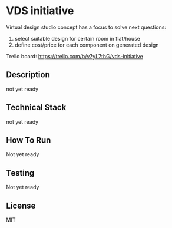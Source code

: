# VDS initiative

Virtual design studio concept has a focus to solve next questions:
1) select suitable design for certain room in flat/house   
2) define cost/price for each component on generated design

Trello board: https://trello.com/b/v7yL7thG/vds-initiative

## Description
not yet ready

## Technical Stack
not yet ready

## How To Run
Not yet ready

## Testing
Not yet ready

## License
MIT